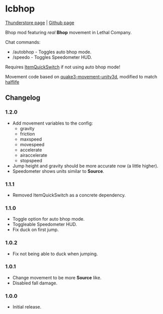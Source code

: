 # lcbhop
[Thunderstore page](https://thunderstore.io/c/lethal-company/p/Zyntex/Bhop_Mod) | [Github page](https://github.com/Zyntex1/lcbhop)

Bhop mod featuring *real* **Bhop** movement in Lethal Company.

Chat commands:
- /autobhop - Toggles auto bhop mode.
- /speedo - Toggles Speedometer HUD.

Requires [ItemQuickSwitch](https://thunderstore.io/c/lethal-company/p/vasanex/ItemQuickSwitch/) if not using auto bhop mode!

Movement code based on [quake3-movement-unity3d](https://github.com/WiggleWizard/quake3-movement-unity3d/tree/master), modified to match [halflife](https://github.com/ValveSoftware/halflife/blob/master/pm_shared/pm_shared.c)

## Changelog

### 1.2.0
- Add movement variables to the config:
  - gravity
  - friction
  - maxspeed
  - movespeed
  - accelerate
  - airaccelerate
  - stopspeed
- Jump height and gravity should be more accurate now (a little higher).
- Speedometer shows units similar to **Source**.

### 1.1.1
- Removed ItemQuickSwitch as a concrete dependency.

### 1.1.0
- Toggle option for auto bhop mode.
- Toggleable Speedometer HUD.
- Fix duck on first jump.

### 1.0.2
- Fix not being able to duck when jumping.

### 1.0.1
- Change movement to be more **Source** like.
- Disabled fall damage.

### 1.0.0
- Initial release.
